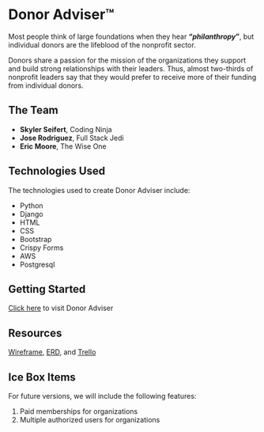 # Donor Adviser™

Most people think of large foundations when they hear **“*philanthropy*”**, but individual donors are the lifeblood of the nonprofit sector. 

Donors share a passion for the mission of the organizations they support and build strong relationships with their leaders. Thus, almost two-thirds of nonprofit leaders say that they would prefer to receive more of their funding from individual donors.

## **The Team**

- **Skyler Seifert**, Coding Ninja
- **Jose Rodriguez**, Full Stack Jedi
- **Eric Moore**, The Wise One

## **Technologies Used**

The technologies used to create Donor Adviser include:

- Python
- Django
- HTML
- CSS
- Bootstrap
- Crispy Forms
- AWS
- Postgresql

## **Getting Started**

[Click here](Http://donoradvisor.heroku.com) to visit Donor Adviser

## **Resources**

[Wireframe](https://donor-adviser.s3-us-west-1.amazonaws.com/Donor+Adviser+Wireframe.pdf),
[ERD](https://app.lucidchart.com/invitations/accept/583cbec1-a786-453f-83ef-c878e44d88be), and
[Trello](https://trello.com/b/bbAQcLBD/donor-advisor)

## **Ice Box Items**

For future versions, we will include the following features:

1. Paid memberships for organizations
2. Multiple authorized users for organizations
